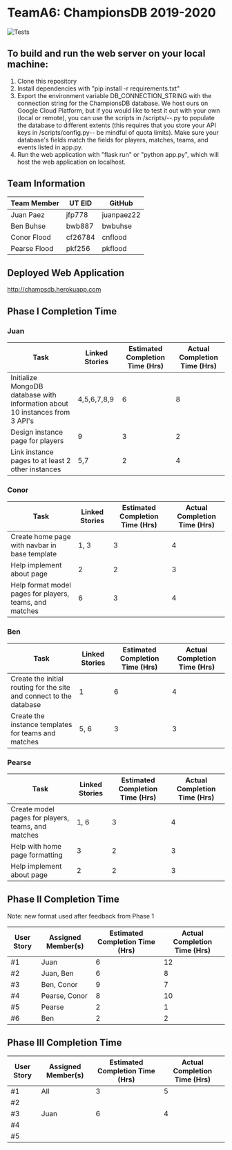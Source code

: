 # TeamA6: ChampionsDB 2019-2020

![Tests](https://github.com/UT-SWLab/TeamA6/workflows/Python%20application/badge.svg)

## To build and run the web server on your local machine:
1. Clone this repository
2. Install dependencies with "pip install -r requirements.txt"
3. Export the environment variable DB_CONNECTION_STRING with the connection string for the ChampionsDB database. We host ours on Google Cloud Platform, but if you would like to test it out with your own (local or remote), you can use the scripts in /scripts/--.py to populate the database to different extents (this requires that you store your API keys in /scripts/config.py-- be mindful of quota limits). Make sure your database's fields match the fields for players, matches, teams, and events listed in app.py.
4. Run the web application with "flask run" or "python app.py", which will host the web application on localhost.

## Team Information
Team Member | UT EID | GitHub
--- | --- | ---
Juan Paez | jfp778 | juanpaez22
Ben Buhse | bwb887 | bwbuhse
Conor Flood | cf26784 | cnflood
Pearse Flood | pkf256 | pkflood


## Deployed Web Application
http://champsdb.herokuapp.com


## Phase I Completion Time
### Juan
Task | Linked Stories | Estimated Completion Time (Hrs) | Actual Completion Time (Hrs)
--- | --- | --- | ---
Initialize MongoDB database with information about 10 instances from 3 API's | 4,5,6,7,8,9 | 6 | 8
Design instance page for players | 9 | 3 | 2
Link instance pages to at least 2 other instances | 5,7 | 2 | 4


### Conor
Task | Linked Stories | Estimated Completion Time (Hrs) | Actual Completion Time (Hrs)
--- | --- | --- | ---
Create home page with navbar in base template | 1, 3 | 3 | 4 |
Help implement about page | 2 | 2 | 3 |
Help format model pages for players, teams, and matches | 6 | 3 | 4 |

### Ben
Task | Linked Stories | Estimated Completion Time (Hrs) | Actual Completion Time (Hrs)
--- | --- | --- | ---
Create the initial routing for the site and connect to the database | 1 | 6 | 4
Create the instance templates for teams and matches | 5, 6 | 3 | 3


### Pearse
Task | Linked Stories | Estimated Completion Time (Hrs) | Actual Completion Time (Hrs)
--- | --- | --- | ---
Create model pages for players, teams, and matches | 1, 6 | 3 | 4 |
Help with home page formatting | 3 | 2 | 3 |
Help implement about page | 2 | 2 | 3 |

## Phase II Completion Time
Note: new format used after feedback from Phase 1

User Story | Assigned Member(s) | Estimated Completion Time (Hrs) | Actual Completion Time (Hrs)
--- | --- | --- | ---
#1 | Juan | 6 | 12
#2 | Juan, Ben | 6 | 8
#3 | Ben, Conor | 9 | 7
#4 | Pearse, Conor | 8 | 10
#5 | Pearse | 2 | 1
#6 | Ben | 2 | 2

## Phase III Completion Time
User Story | Assigned Member(s) | Estimated Completion Time (Hrs) | Actual Completion Time (Hrs)
--- | --- | --- | ---
#1 | All | 3 | 5
#2 | | | 
#3 | Juan | 6 | 4
#4 | | | 
#5 | | | 


